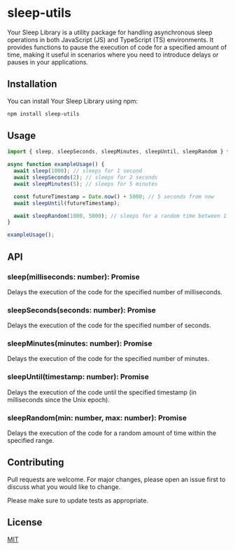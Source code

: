 # sleep-utils

Your Sleep Library is a utility package for handling asynchronous sleep operations in both JavaScript (JS) and TypeScript (TS) environments. It provides functions to pause the execution of code for a specified amount of time, making it useful in scenarios where you need to introduce delays or pauses in your applications.

## Installation

You can install Your Sleep Library using npm:

```bash
npm install sleep-utils

```

## Usage

```javascript
import { sleep, sleepSeconds, sleepMinutes, sleepUntil, sleepRandom } from 'sleep-utils';

async function exampleUsage() {
  await sleep(1000); // sleeps for 1 second
  await sleepSeconds(2); // sleeps for 2 seconds
  await sleepMinutes(5); // sleeps for 5 minutes

  const futureTimestamp = Date.now() + 5000; // 5 seconds from now
  await sleepUntil(futureTimestamp);

  await sleepRandom(1000, 5000); // sleeps for a random time between 1 and 5 seconds
}

exampleUsage();

```
## API
### sleep(milliseconds: number): Promise<void>
Delays the execution of the code for the specified number of milliseconds.

### sleepSeconds(seconds: number): Promise<void>
Delays the execution of the code for the specified number of seconds.

### sleepMinutes(minutes: number): Promise<void>
Delays the execution of the code for the specified number of minutes.

### sleepUntil(timestamp: number): Promise<void>
Delays the execution of the code until the specified timestamp (in milliseconds since the Unix epoch).

### sleepRandom(min: number, max: number): Promise<void>
Delays the execution of the code for a random amount of time within the specified range.

## Contributing

Pull requests are welcome. For major changes, please open an issue first
to discuss what you would like to change.

Please make sure to update tests as appropriate.

## License

[MIT](https://choosealicense.com/licenses/mit/)
